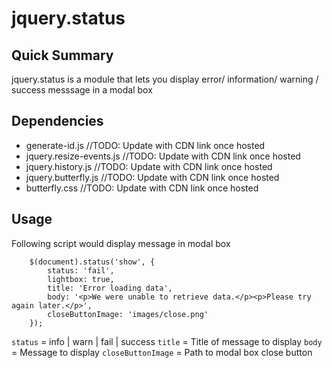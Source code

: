 # jquery.status
## Quick Summary
jquery.status is a module that lets you display error/ information/ warning / success messsage in a modal box

## Dependencies
 - generate-id.js //TODO: Update with CDN link once hosted
 - jquery.resize-events.js //TODO: Update with CDN link once hosted
 - jquery.history.js //TODO: Update with CDN link once hosted
 - jquery.butterfly.js //TODO: Update with CDN link once hosted
 - butterfly.css //TODO: Update with CDN link once hosted
## Usage
Following script would display message in modal box
```
    $(document).status('show', {
        status: 'fail',
        lightbox: true,
        title: 'Error loading data',
        body: '<p>We were unable to retrieve data.</p><p>Please try again later.</p>',
        closeButtonImage: 'images/close.png'
    });
```
```status``` = info | warn | fail | success
```title``` = Title of message to display
```body``` = Message to display
```closeButtonImage``` = Path to modal box close button
